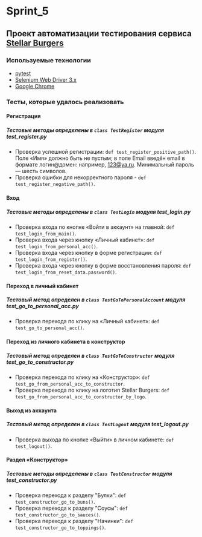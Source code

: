 # Sprint_5

## Проект автоматизации тестирования сервиса [Stellar Burgers](https://stellarburgers.nomoreparties.site/)

### Используемые технологии

- [pytest](https://docs.pytest.org/en/8.0.x/)
- [Selenium Web Driver 3.x](https://selenium.dev/)
- [Google Chrome](https://googlechromelabs.github.io/chrome-for-testing/)

### Тесты, которые удалось реализовать

#### Регистрация

##### Тестовые методы определены в `class TestRegister` модуля _test_register.py_

- Проверка успешной регистрации: `def test_register_positive_path()`. Поле «Имя» должно быть не пустым; в поле Email
  введён email в формате логин@домен: например, 123@ya.ru. Минимальный пароль — шесть символов.
- Проверка ошибки для некорректного пароля - `def test_register_negative_path()`.

#### Вход

##### Тестовые методы определены в `class TestLogin` модуля _test_login.py_

- Проверка входа по кнопке «Войти в аккаунт» на главной: `def test_login_from_main()`.
- Проверка входа через кнопку «Личный кабинет»: `def test_login_from_personal_acc()`.
- Проверка входа через кнопку в форме регистрации: `def test_login_from_register()`.
- Проверка входа через кнопку в форме восстановления пароля: `def test_login_from_reset_data.password()`.

#### Переход в личный кабинет

##### Тестовый метод определен в `class TestGoToPersonalAccount` модуля _test_go_to_personal_acc.py_

- Проверка перехода по клику на «Личный кабинет»: `def test_go_to_personal_acc()`.

#### Переход из личного кабинета в конструктор

##### Тестовый метод определен в `class TestGoToConstructor` модуля _test_go_to_constructor.py_

- Проверка перехода по клику на «Конструктор»: `def test_go_from_personal_acc_to_constructor`.
- Проверка перехода по клику на логотип Stellar Burgers: `def test_go_from_personal_acc_to_constructor_by_logo`.

#### Выход из аккаунта

##### Тестовый метод определен в `class TestLogout` модуля _test_logout.py_

- Проверка выхода по кнопке «Выйти» в личном кабинете: `def test_logout()`.

#### Раздел «Конструктор»

##### Тестовые методы определены в `class TestConstructor` модуля _test_constructor.py_

- Проверка перехода к разделу "Булки": `def test_constructor_go_to_buns()`.
- Проверка перехода к разделу "Соусы": `def test_constructor_go_to_sauces()`.
- Проверка перехода к разделу "Начинки": `def test_constructor_go_to_toppings()`.